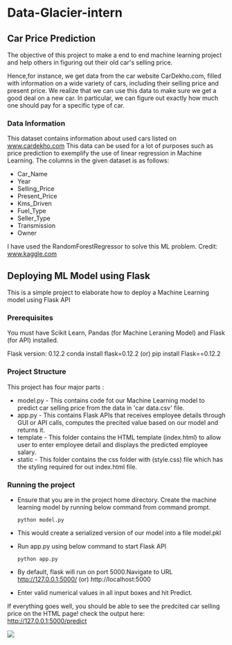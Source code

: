 # Data-Glacier-intern
## Car Price Prediction

The objective of this project to make a end to end machine learning project and help others in figuring out their old car's selling price.

Hence,for instance, we get data from the car website CarDekho.com, filled with information on a wide variety of cars, including their selling price and present price. We realize that we can use this data to make sure we get a good deal on a new car. In particular, we can figure out exactly how much one should pay for a specific type of car.

### Data Information
This dataset contains information about used cars listed on www.cardekho.com This data can be used for a lot of purposes such as price prediction to exemplify the use of linear regression in Machine Learning. The columns in the given dataset is as follows:

* Car_Name
* Year
* Selling_Price
* Present_Price
* Kms_Driven
* Fuel_Type
* Seller_Type
* Transmission
* Owner

I have used the RandomForestRegressor to solve this ML problem.
Credit: www.kaggle.com

## Deploying ML Model using Flask
This is a simple project to elaborate how to deploy a Machine Learning model using Flask API

### Prerequisites
You must have Scikit Learn, Pandas (for Machine Leraning Model) and Flask (for API) installed.

Flask version: 0.12.2 conda install flask=0.12.2 (or) pip install Flask==0.12.2

### Project Structure
This project has four major parts :

* model.py - This contains code fot our Machine Learning model to predict car selling price from the data in 'car data.csv' file.
* app.py - This contains Flask APIs that receives employee details through GUI or API calls, computes the precited value based on our model and returns it.
* template - This folder contains the HTML template (index.html) to allow user to enter employee detail and displays the predicted employee salary.
* static - This folder contains the css folder with (style.css) file which has the styling required for out index.html file.

### Running the project
* Ensure that you are in the project home directory. Create the machine learning model by running below command from command prompt.

      python model.py 
       
* This would create a serialized version of our model into a file model.pkl

* Run app.py using below command to start Flask API

      python app.py
   
* By default, flask will run on port 5000.Navigate to URL http://127.0.0.1:5000/ (or) http://localhost:5000
* Enter valid numerical values in all input boxes and hit Predict.

If everything goes well, you should be able to see the predcited car selling price on the HTML page! check the output here: http://127.0.0.1:5000/predict

![](https://github.com/abishekjames/Data-Glacier-intern-week4/blob/main/model/Screenshot.png)

